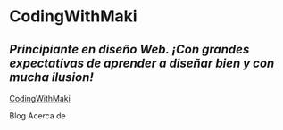<!-- Encabezado -->
# **CodingWithMaki**
## *Principiante  en diseño Web. ¡Con grandes expectativas de aprender a diseñar bien y con mucha ilusion!*
 [CodingWithMaki](Https://makii04.github.io 
 "CodingWithMaki")
 
 Blog
 Acerca de